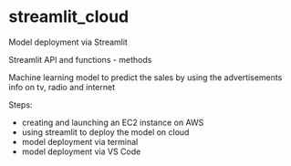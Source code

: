 # streamlit_cloud

Model deployment via Streamlit

Streamlit API and functions - methods

Machine learning model to predict the sales by using the advertisements info on tv, radio and internet

Steps:
- creating and launching an EC2 instance on AWS
- using streamlit to deploy the model on cloud
- model deployment via terminal
- model deployment via VS Code
